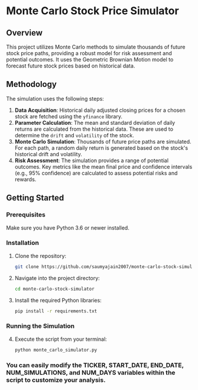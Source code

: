 # Monte Carlo Stock Price Simulator

## Overview
This project utilizes Monte Carlo methods to simulate thousands of future stock price paths, providing a robust model for risk assessment and potential outcomes. It uses the Geometric Brownian Motion model to forecast future stock prices based on historical data.

## Methodology
The simulation uses the following steps:
1.  **Data Acquisition**: Historical daily adjusted closing prices for a chosen stock are fetched using the `yfinance` library.
2.  **Parameter Calculation**: The mean and standard deviation of daily returns are calculated from the historical data. These are used to determine the `drift` and `volatility` of the stock.
3.  **Monte Carlo Simulation**: Thousands of future price paths are simulated. For each path, a random daily return is generated based on the stock's historical drift and volatility.
4.  **Risk Assessment**: The simulation provides a range of potential outcomes. Key metrics like the mean final price and confidence intervals (e.g., 95% confidence) are calculated to assess potential risks and rewards.

## Getting Started

### Prerequisites
Make sure you have Python 3.6 or newer installed.

### Installation
1. Clone the repository:
   ```bash
   git clone https://github.com/saumyajain2007/monte-carlo-stock-simulator.git
2. Navigate into the project directory:
   ```bash
   cd monte-carlo-stock-simulator
3. Install the required Python libraries:
   ```bash
   pip install -r requirements.txt
### Running the Simulation
4. Execute the script from your terminal:
   ```bash
   python monte_carlo_simulator.py
### You can easily modify the TICKER, START_DATE, END_DATE, NUM_SIMULATIONS, and NUM_DAYS variables within the script to customize your analysis.
   
